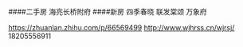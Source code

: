 ####二手房
  海亮长桥附府
####新房
  四季春晓
  联发棠颂
  万象府


  https://zhuanlan.zhihu.com/p/66569499
  http://www.wjhrss.cn/wjrsj/ 18205556911